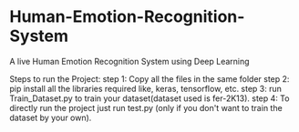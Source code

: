 # Human-Emotion-Recognition-System
A live Human Emotion Recognition System using Deep Learning

Steps to run the Project:
step 1: Copy all the files in the same folder
step 2: pip install all the libraries required like, keras, tensorflow, etc.
step 3: run Train_Dataset.py to train your dataset(dataset used is fer-2K13).
step 4: To directly run the project just run test.py (only if you don't want to train the dataset by your own).
